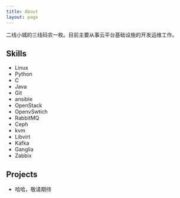 ```yaml
---
title: About
layout: page
---
```


<p>
二线小城的三线码农一枚。目前主要从事云平台基础设施的开发运维工作。
</p>

<h2>Skills</h2>

<ul class="skill-list">
	<li>Linux</li>
	<li>Python</li>
	<li>C</li>
	<li>Java</li>
	<li>Git</li>
	<li>ansible</li>
	<li>OpenStack</li>
	<li>OpenvSwtich</li>
	<li>RabbitMQ</li>
	<li>Ceph</li>
	<li>kvm</li>
	<li>Libvirt</li>
	<li>Kafka</li>
	<li>Ganglia</li>
	<li>Zabbix</li>
</ul>

<h2>Projects</h2>

<ul>
	<li>哈哈，敬请期待</li>
</ul>
